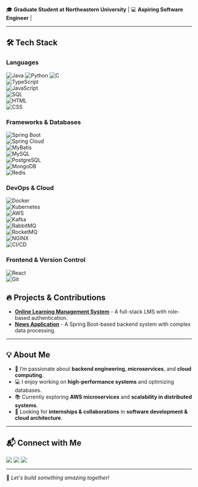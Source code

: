 🎓 **Graduate Student at Northeastern University** | 💻 **Aspiring Software Engineer** |

---

## 🛠️ Tech Stack

### **Languages**  
![Java](https://img.shields.io/badge/Java-ED8B00?style=flat&logo=openjdk&logoColor=white) 
![Python](https://img.shields.io/badge/Python-3776AB?style=flat&logo=python&logoColor=white) 
![C](https://img.shields.io/badge/C-00599C?style=flat&logo=c&logoColor=white)  
![TypeScript](https://img.shields.io/badge/TypeScript-3178C6?style=flat&logo=typescript&logoColor=white)  
![JavaScript](https://img.shields.io/badge/JavaScript-F7DF1E?style=flat&logo=javascript&logoColor=black)  
![SQL](https://img.shields.io/badge/SQL-4479A1?style=flat&logo=mysql&logoColor=white)  
![HTML](https://img.shields.io/badge/HTML5-E34F26?style=flat&logo=html5&logoColor=white)  
![CSS](https://img.shields.io/badge/CSS3-1572B6?style=flat&logo=css3&logoColor=white)  

### **Frameworks & Databases**  
![Spring Boot](https://img.shields.io/badge/Spring%20Boot-6DB33F?style=flat&logo=spring&logoColor=white)  
![Spring Cloud](https://img.shields.io/badge/Spring%20Cloud-6DB33F?style=flat&logo=spring&logoColor=white)  
![MyBatis](https://img.shields.io/badge/MyBatis-000000?style=flat)  
![MySQL](https://img.shields.io/badge/MySQL-4479A1?style=flat&logo=mysql&logoColor=white)  
![PostgreSQL](https://img.shields.io/badge/PostgreSQL-4169E1?style=flat&logo=postgresql&logoColor=white)  
![MongoDB](https://img.shields.io/badge/MongoDB-4EA94B?style=flat&logo=mongodb&logoColor=white)  
![Redis](https://img.shields.io/badge/Redis-DC382D?style=flat&logo=redis&logoColor=white)  

### **DevOps & Cloud**  
![Docker](https://img.shields.io/badge/Docker-2496ED?style=flat&logo=docker&logoColor=white)  
![Kubernetes](https://img.shields.io/badge/Kubernetes-326CE5?style=flat&logo=kubernetes&logoColor=white)  
![AWS](https://img.shields.io/badge/AWS-232F3E?style=flat&logo=amazon-aws&logoColor=white)  
![Kafka](https://img.shields.io/badge/Apache%20Kafka-231F20?style=flat&logo=apache-kafka&logoColor=white)  
![RabbitMQ](https://img.shields.io/badge/RabbitMQ-FF6600?style=flat&logo=rabbitmq&logoColor=white)  
![RocketMQ](https://img.shields.io/badge/RocketMQ-F47C20?style=flat)  
![NGINX](https://img.shields.io/badge/NGINX-009639?style=flat&logo=nginx&logoColor=white)  
![CI/CD](https://img.shields.io/badge/CI/CD-0A66C2?style=flat)  

### **Frontend & Version Control**  
![React](https://img.shields.io/badge/React-61DAFB?style=flat&logo=react&logoColor=black)  
![Git](https://img.shields.io/badge/Git-F05032?style=flat&logo=git&logoColor=white)  

## 🔥 Projects & Contributions
- **[Online Learning Management System]([https://github.com/your-github-username/lms-app](https://github.com/759257989/kanbas-react-web-24-su2.git))** - A full-stack LMS with role-based authentication.
- **[News Application]([https://github.com/your-github-username/restaurant-management](https://github.com/759257989/leadnews.git))** - A Spring Boot-based backend system with complex data processing.

---

## 💡 About Me
- 🎯 I’m passionate about **backend engineering**, **microservices**, and **cloud computing**.  
- 💻 I enjoy working on **high-performance systems** and optimizing databases.  
- 📚 Currently exploring **AWS microservices** and **scalability in distributed systems**.  
- 🚀 Looking for **internships & collaborations** in **software development & cloud architecture**.  

---

## 📬 Connect with Me  
<p align="left">
  <a href="mailto:wang.yu1120@foxmail.com"><img src="https://img.shields.io/badge/Email-D14836?style=flat&logo=gmail&logoColor=white"></a>
  <a href="https://www.linkedin.com/in/yu-wang-200658208/"><img src="https://img.shields.io/badge/LinkedIn-0077B5?style=flat&logo=linkedin&logoColor=white"></a>
  <a href="https://github.com/759257989"><img src="https://img.shields.io/badge/GitHub-100000?style=flat&logo=github&logoColor=white"></a>
</p>

---

🚀 *Let's build something amazing together!*  

